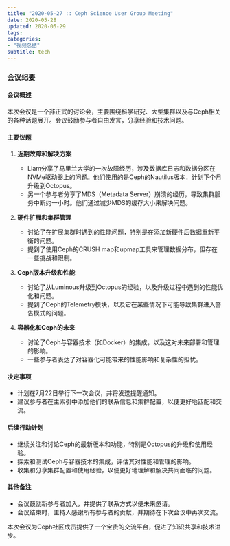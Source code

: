 ```yaml
---
title: "2020-05-27 :: Ceph Science User Group Meeting"
date: 2020-05-28
updated: 2020-05-29
tags:
categories:
- "视频总结"
subtitle: tech
---
```



### 会议纪要

#### 会议概述
本次会议是一个非正式的讨论会，主要围绕科学研究、大型集群以及与Ceph相关的各种话题展开。会议鼓励参与者自由发言，分享经验和技术问题。

#### 主要议题
1. **近期故障和解决方案**
   - Liam分享了马里兰大学的一次故障经历，涉及数据库日志和数据分区在NVMe驱动器上的问题。他们使用的是Ceph的Nautilus版本，计划下个月升级到Octopus。
   - 另一个参与者分享了MDS（Metadata Server）崩溃的经历，导致集群服务中断约一小时。他们通过减少MDS的缓存大小来解决问题。

2. **硬件扩展和集群管理**
   - 讨论了在扩展集群时遇到的性能问题，特别是在添加新硬件后数据重新平衡的问题。
   - 提到了使用Ceph的CRUSH map和upmap工具来管理数据分布，但存在一些挑战和限制。

3. **Ceph版本升级和性能**
   - 讨论了从Luminous升级到Octopus的经验，以及升级过程中遇到的性能优化和问题。
   - 提到了Ceph的Telemetry模块，以及它在某些情况下可能导致集群进入警告模式的问题。

4. **容器化和Ceph的未来**
   - 讨论了Ceph与容器技术（如Docker）的集成，以及这对未来部署和管理的影响。
   - 一些参与者表达了对容器化可能带来的性能影响和复杂性的担忧。

#### 决定事项
- 计划在7月22日举行下一次会议，并将发送提醒通知。
- 建议参与者在主索引中添加他们的联系信息和集群配置，以便更好地匹配和交流。

#### 后续行动计划
- 继续关注和讨论Ceph的最新版本和功能，特别是Octopus的升级和使用经验。
- 探索和测试Ceph与容器技术的集成，评估其对性能和管理的影响。
- 收集和分享集群配置和使用经验，以便更好地理解和解决共同面临的问题。

#### 其他备注
- 会议鼓励新参与者加入，并提供了联系方式以便未来邀请。
- 会议结束时，主持人感谢所有参与者的贡献，并期待在下次会议中再次交流。

本次会议为Ceph社区成员提供了一个宝贵的交流平台，促进了知识共享和技术进步。